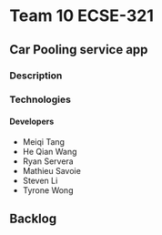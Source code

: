 # Team 10 ECSE-321

## Car Pooling service app

### Description

### Technologies

#### Developers 
* Meiqi Tang
* He Qian Wang
* Ryan Servera
* Mathieu Savoie
* Steven Li
* Tyrone Wong

## Backlog




